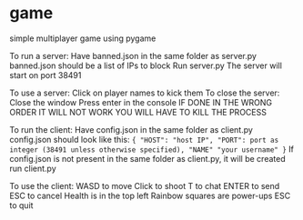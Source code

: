 # game
simple multiplayer game using pygame

To run a server:
Have banned.json in the same folder as server.py
banned.json should be a list of IPs to block
Run server.py
The server will start on port 38491

To use a server:
Click on player names to kick them
To close the server:
    Close the window
    Press enter in the console
    IF DONE IN THE WRONG ORDER IT WILL NOT WORK
    YOU WILL HAVE TO KILL THE PROCESS

To run the client:
Have config.json in the same folder as client.py
config.json should look like this:
`{
    "HOST": "host IP",
    "PORT": port as integer (38491 unless otherwise specified),
    "NAME" "your username"
}`
If config.json is not present in the same folder as client.py, it will be created
run client.py

To use the client:
WASD to move
Click to shoot
T to chat
    ENTER to send
    ESC to cancel
Health is in the top left
Rainbow squares are power-ups
ESC to quit